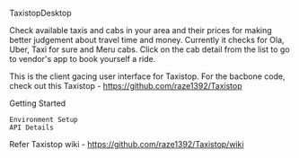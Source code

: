 TaxistopDesktop

Check available taxis and cabs in your area and their prices for making better judgement about travel time and money. Currently it checks for Ola, Uber, Taxi for sure and Meru cabs. Click on the cab detail from the list to go to vendor's app to book yourself a ride.

This is the client gacing user interface for Taxistop. For the bacbone code, check out this Taxistop - https://github.com/raze1392/Taxistop

Getting Started

    Environment Setup
    API Details

Refer Taxistop wiki - https://github.com/raze1392/Taxistop/wiki
